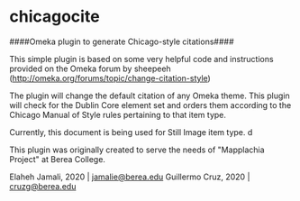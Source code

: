 # chicagocite
####Omeka plugin to generate Chicago-style citations####

This simple plugin is based on some very helpful code and instructions provided on the Omeka forum by sheepeeh (http://omeka.org/forums/topic/change-citation-style)

The plugin will change the default citation of any Omeka theme. This plugin will check for the Dublin Core element set and orders them according to the Chicago Manual of Style rules pertaining to that item type.

Currently, this document is being used for Still Image item type. d

This plugin was originally created to serve the needs of "Mapplachia Project" at Berea College.

Elaheh Jamali, 2020 | jamalie@berea.edu
Guillermo Cruz, 2020 | cruzg@berea.edu
